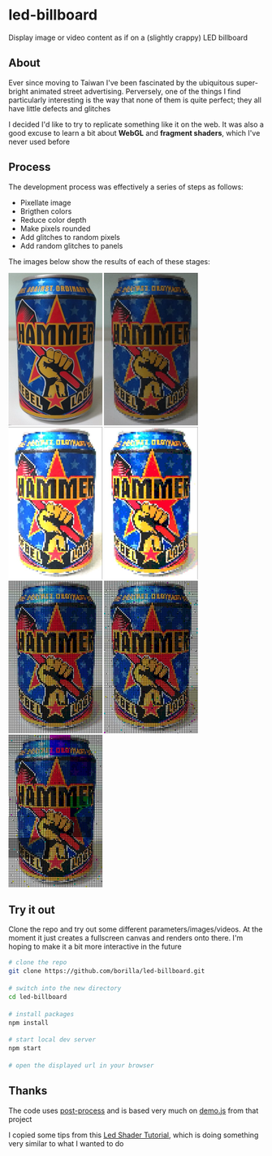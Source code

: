 # led-billboard

Display image or video content as if on a (slightly crappy) LED billboard

## About

Ever since moving to Taiwan I've been fascinated by the ubiquitous super-bright animated street advertising. Perversely, one of the things I find particularly interesting is the way that none of them is quite perfect; they all have little defects and glitches

I decided I'd like to try to replicate something like it on the web. It was also a good excuse to learn a bit about **WebGL** and **fragment shaders**, which I've never used before

## Process

The development process was effectively a series of steps as follows:

* Pixellate image
* Brigthen colors
* Reduce color depth
* Make pixels rounded
* Add glitches to random pixels
* Add random glitches to panels

The images below show the results of each of these stages:

<img src="https://github.com/borilla/led-billboard/raw/master/doc/can-original.jpg" alt="Original image" height="300"> <img src="https://github.com/borilla/led-billboard/raw/master/doc/can-pixellated.jpg" alt="Pixellate image" height="300"> <img src="https://github.com/borilla/led-billboard/raw/master/doc/can-brightened.jpg" alt="Brighten colors" height="300"> <img src="https://github.com/borilla/led-billboard/raw/master/doc/can-reduce-colors.jpg" alt="Reduce color depth" height="300"> <img src="https://github.com/borilla/led-billboard/raw/master/doc/can-round-pixels.jpg" alt="Make pixels rounded" height="300"> <img src="https://github.com/borilla/led-billboard/raw/master/doc/can-glitch-pixels.jpg" alt="Add glitches to random pixels" height="300"> <img src="https://github.com/borilla/led-billboard/raw/master/doc/can-glitch-panels.jpg" alt="Add random glitches to panels" height="300">

## Try it out

Clone the repo and try out some different parameters/images/videos. At the moment it just creates a fullscreen canvas and renders onto there. I'm hoping to make it a bit more interactive in the future

```sh
# clone the repo
git clone https://github.com/borilla/led-billboard.git

# switch into the new directory
cd led-billboard

# install packages
npm install

# start local dev server
npm start

# open the displayed url in your browser
```

## Thanks

The code uses [post-process](https://www.npmjs.com/package/post-process) and is based very much on [demo.js](https://github.com/hughsk/post-process/blob/master/demo.js) from that project

I copied some tips from this [Led Shader Tutorial](http://www.lighthouse3d.com/opengl/ledshader/), which is doing something very similar to what I wanted to do
